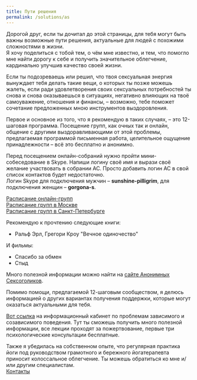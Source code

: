 ```yaml
---
title: Пути решения
permalink: /solutions/as
---
```

Дорогой друг, если ты дочитал до этой страницы, для тебя могут быть важны возможные пути решения, актуальные для людей с похожими сложностями в жизни.  
Я хочу поделиться с тобой тем, о чём мне известно, и тем, что помогло мне найти дорогу к себе и получить значительное облегчение, кардинально улучшив качество своей жизни.
 
Если ты подозреваешь или решил, что твоя сексуальная энергия вынуждает тебя делать такие вещи, о которых ты позже можешь жалеть, если ради удовлетворения своих сексуальных потребностей ты снова и снова оказываешься в ситуациях, негативно влияющих на твоё самоуважение, отношения и финансы, – возможно, тебе поможет сочетание предложенных мною инструментов выздоровления.

Первое и основное из того, что я рекомендую в таких случаях, – это 12-шаговая программа.
Посещение групп, как очных так и онлайн, общение с другими выздоравливающими от этой проблемы, предлагаемая программой письменная работа, целительное ощущение принадлежности – всё это бесплатно и анонимно.
 
Перед посещением онлайн-собраний нужно пройти мини-собеседование в Skype. Напиши логину своё имя и вырази своё желание участвовать в собрании АС. Просто добавить логин АС в свой список контактов будет недостаточно.  
Логин Skype для подключения мужчин – **sunshine-pilligrim**, для подключения женщин – **gorgona-s**.

[Расписание онлайн-групп](https://sa12.org/sobraniya/sobraniya-po-skype/)  
[Расписание групп в Москве](https://sa12.org/sobraniya/sobraniya-v-moskve/)  
[Расписание групп в Санкт-Петербурге](https://sa12.org/sobraniya/sobraniya-v-peterburge/)

Рекомендую к прочтению следующие книги:
- Ральф Эрл, Грегори Кроу "Вечное одиночество"

И фильмы:
- Спасибо за обмен
- Стыд

Много полезной информации можно найти на [сайте Анонимных Сексоголиков](https://sa12.org/).

Помимо помощи, предлагаемой 12-шаговым сообществом, я делюсь информацией о других вариантах получения поддержки, которые могут оказаться актуальными для тебя.

[Вот ссылка](https://vk.com/ikc_spb_com) на информационный кабинет по проблемам зависимого и созависимого поведения. Тут ты сможешь получить много полезной информации, все лекции проходят за пожертвование, первые три психологические консультации бесплатные.

Также я убедилась на собственном опыте, что регулярная практика йоги под руководством грамотного и бережного йогатерапевта приносит колоссальное облегчение. Ты можешь обратиться ко мне и/или другим специалистам.  
[Контакты](/contacts)